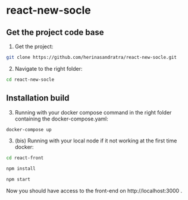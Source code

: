 # react-new-socle

## Get the project code base

1. Get the project:

```bash
git clone https://github.com/herinasandratra/react-new-socle.git
```

2. Navigate to the right folder:

```bash
cd react-new-socle
```

## Installation build

3. Running with your docker compose command in the right folder containing the docker-compose.yaml:
```bash
docker-compose up
```

3. (bis) Running with your local node if it not working at the first time docker:

```bash
cd react-front
```

```bash
npm install
```
```bash
npm start
```


Now you should have access to the front-end on http://localhost:3000 .
